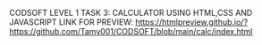 CODSOFT LEVEL 1 TASK 3:
CALCULATOR USING HTML,CSS AND JAVASCRIPT
LINK FOR PREVIEW: https://htmlpreview.github.io/?https://github.com/Tamy001/CODSOFT/blob/main/calc/index.html
